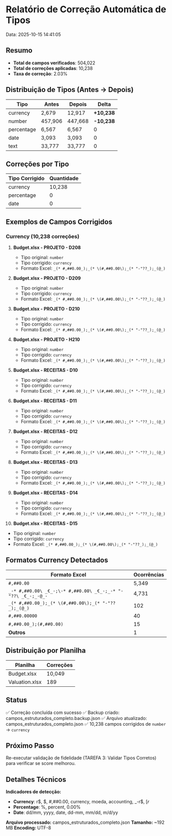 # Relatório de Correção Automática de Tipos
Data: 2025-10-15 14:41:05

## Resumo

- **Total de campos verificados**: 504,022
- **Total de correções aplicadas**: 10,238
- **Taxa de correção**: 2.03%

## Distribuição de Tipos (Antes → Depois)

| Tipo       | Antes    | Depois   | Delta     |
|------------|----------|----------|-----------|
| currency   | 2,679    | 12,917   | **+10,238** |
| number     | 457,906  | 447,668  | **-10,238** |
| percentage | 6,567    | 6,567    | 0         |
| date       | 3,093    | 3,093    | 0         |
| text       | 33,777   | 33,777   | 0         |

## Correções por Tipo

| Tipo Corrigido | Quantidade |
|----------------|------------|
| currency       | 10,238     |
| percentage     | 0          |
| date           | 0          |

## Exemplos de Campos Corrigidos

### Currency (10,238 correções)

1. **Budget.xlsx - PROJETO - D208**
   - Tipo original: `number`
   - Tipo corrigido: `currency`
   - Formato Excel: `_(* #,##0.00_);_(* \(#,##0.00\);_(* "-"??_);_(@_)`

2. **Budget.xlsx - PROJETO - D209**
   - Tipo original: `number`
   - Tipo corrigido: `currency`
   - Formato Excel: `_(* #,##0.00_);_(* \(#,##0.00\);_(* "-"??_);_(@_)`

3. **Budget.xlsx - PROJETO - D210**
   - Tipo original: `number`
   - Tipo corrigido: `currency`
   - Formato Excel: `_(* #,##0.00_);_(* \(#,##0.00\);_(* "-"??_);_(@_)`

4. **Budget.xlsx - PROJETO - H210**
   - Tipo original: `number`
   - Tipo corrigido: `currency`
   - Formato Excel: `_(* #,##0.00_);_(* \(#,##0.00\);_(* "-"??_);_(@_)`

5. **Budget.xlsx - RECEITAS - D10**
   - Tipo original: `number`
   - Tipo corrigido: `currency`
   - Formato Excel: `_(* #,##0.00_);_(* \(#,##0.00\);_(* "-"??_);_(@_)`

6. **Budget.xlsx - RECEITAS - D11**
   - Tipo original: `number`
   - Tipo corrigido: `currency`
   - Formato Excel: `_(* #,##0.00_);_(* \(#,##0.00\);_(* "-"??_);_(@_)`

7. **Budget.xlsx - RECEITAS - D12**
   - Tipo original: `number`
   - Tipo corrigido: `currency`
   - Formato Excel: `_(* #,##0.00_);_(* \(#,##0.00\);_(* "-"??_);_(@_)`

8. **Budget.xlsx - RECEITAS - D13**
   - Tipo original: `number`
   - Tipo corrigido: `currency`
   - Formato Excel: `_(* #,##0.00_);_(* \(#,##0.00\);_(* "-"??_);_(@_)`

9. **Budget.xlsx - RECEITAS - D14**
   - Tipo original: `number`
   - Tipo corrigido: `currency`
   - Formato Excel: `_(* #,##0.00_);_(* \(#,##0.00\);_(* "-"??_);_(@_)`

10. **Budget.xlsx - RECEITAS - D15**
   - Tipo original: `number`
   - Tipo corrigido: `currency`
   - Formato Excel: `_(* #,##0.00_);_(* \(#,##0.00\);_(* "-"??_);_(@_)`

## Formatos Currency Detectados

| Formato Excel | Ocorrências |
|--------------|-------------|
| `#,##0.00` | 5,349 |
| `_-* #,##0.00\ _€_-;\-* #,##0.00\ _€_-;_-* "-"??\ _€_-;_-@_-` | 4,731 |
| `_(* #,##0.00_);_(* \(#,##0.00\);_(* "-"??_);_(@_)` | 102 |
| `#,##0.00000` | 40 |
| `#,##0.00_);(#,##0.00)` | 15 |
| **Outros** | 1 |

## Distribuição por Planilha

| Planilha | Correções |
|----------|-----------|
| Budget.xlsx | 10,049 |
| Valuation.xlsx | 189 |

## Status

✅ Correção concluída com sucesso
✅ Backup criado: campos_estruturados_completo.backup.json
✅ Arquivo atualizado: campos_estruturados_completo.json
✅ 10,238 campos corrigidos de `number` → `currency`

## Próximo Passo

Re-executar validação de fidelidade (TAREFA 3: Validar Tipos Corretos) para verificar se score melhorou.

## Detalhes Técnicos

**Indicadores de detecção:**

- **Currency**: r$, $, #,##0.00, currency, moeda, accounting, _-r$, [$r$
- **Percentage**: %, percent, 0.00%
- **Date**: dd/mm, yyyy, date, dd-mm, mm/dd, m/d/yy

**Arquivo processado:** campos_estruturados_completo.json
**Tamanho:** ~192 MB
**Encoding:** UTF-8
